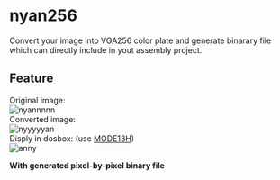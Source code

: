 nyan256
====
Convert your image into VGA256 color plate and generate binarary file which can directly include in yout assembly project.

## Feature
Original image:  
![nyannnnn](https://i.imgur.com/CRHxnjN.jpg)  
Converted image:  
![nyyyyyan](https://i.imgur.com/bgnvo8X.png)  
Disply in dosbox:  (use [MODE13H](https://github.com/ifTNT/MODE13H))  
![anny](https://i.imgur.com/RGbci6D.png)  

**With generated pixel-by-pixel binary file**